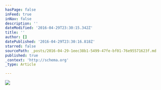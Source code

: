 ```yaml
---
hasPage: false
inFeed: true
inNav: false
description: ''
dateModified: '2016-04-29T23:30:15.342Z'
title: ''
author: []
datePublished: '2016-04-29T23:30:16.818Z'
starred: false
sourcePath: _posts/2016-04-29-1eec38b1-5499-47fe-bf01-76e95571623f.md
published: true
_context: 'http://schema.org'
_type: Article

---
```

![](https://the-grid-user-content.s3-us-west-2.amazonaws.com/4e7033cf-cd88-4d9e-a0e8-46033db7d3b5.jpg)